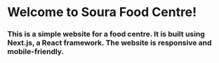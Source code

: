 # Welcome to Soura Food Centre!

### This is a simple website for a food centre. It is built using Next.js, a React framework. The website is responsive and mobile-friendly.
